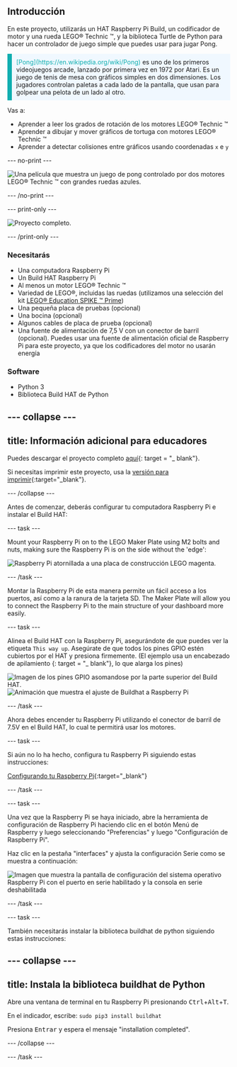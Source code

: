 ## Introducción

En este proyecto, utilizarás un HAT Raspberry Pi Build, un codificador de motor y una rueda LEGO® Technic ™, y la biblioteca Turtle de Python para hacer un controlador de juego simple que puedes usar para jugar Pong.

<p style="border-left: solid; border-width:10px; border-color: #0faeb0; background-color: aliceblue; padding: 10px;">
<span style="color: #0faeb0">[Pong](https://en.wikipedia.org/wiki/Pong)</span> es uno de los primeros videojuegos arcade, lanzado por primera vez en 1972 por Atari. Es un juego de tenis de mesa con gráficos simples en dos dimensiones. Los jugadores controlan paletas a cada lado de la pantalla, que usan para golpear una pelota de un lado al otro.
</p>

Vas a:
- Aprender a leer los grados de rotación de los motores LEGO® Technic ™
- Aprender a dibujar y mover gráficos de tortuga con motores LEGO® Technic ™
- Aprender a detectar colisiones entre gráficos usando coordenadas `x` e `y`

--- no-print ---

![Una película que muestra un juego de pong controlado por dos motores LEGO® Technic ™ con grandes ruedas azules.](images/pong_gif.gif)

--- /no-print ---

--- print-only ---

![Proyecto completo.](images/finished.JPG)

--- /print-only ---

### Necesitarás

+ Una computadora Raspberry Pi
+ Un Build HAT Raspberry Pi
+ Al menos un motor LEGO® Technic ™
+ Variedad de LEGO®, incluidas las ruedas (utilizamos una selección del kit [LEGO® Education SPIKE ™ Prime](https://education.lego.com/en-gb/product/spike-prime))
+ Una pequeña placa de pruebas (opcional)
+ Una bocina (opcional)
+ Algunos cables de placa de prueba (opcional)
+ Una fuente de alimentación de 7,5 V con un conector de barril (opcional). Puedes usar una fuente de alimentación oficial de Raspberry Pi para este proyecto, ya que los codificadores del motor no usarán energía

### Software

+ Python 3
+ Biblioteca Build HAT de Python

--- collapse ---
---
title: Información adicional para educadores
---

Puedes descargar el proyecto completo [aquí](https://rpf.io/p/en/lego-game-controller-get){: target = "_ blank"}.

Si necesitas imprimir este proyecto, usa la [versión para imprimir](https://projects.raspberrypi.org/en/projects/lego-game-controller/print){:target="_blank"}.

--- /collapse ---

Antes de comenzar, deberás configurar tu computadora Raspberry Pi e instalar el Build HAT:

--- task ---

Mount your Raspberry Pi on to the LEGO Maker Plate using M2 bolts and nuts, making sure the Raspberry Pi is on the side without the 'edge':

 ![Raspberry Pi atornillada a una placa de construcción LEGO magenta.](images/build_11.jpg)

--- /task ---

Montar la Raspberry Pi de esta manera permite un fácil acceso a los puertos, así como a la ranura de la tarjeta SD. The Maker Plate will allow you to connect the Raspberry Pi to the main structure of your dashboard more easily.

--- task ---

Alinea el Build HAT con la Raspberry Pi, asegurándote de que puedes ver la etiqueta `This way up`. Asegúrate de que todos los pines GPIO estén cubiertos por el HAT y presiona firmemente. (El ejemplo usa un encabezado de apilamiento [](https://www.adafruit.com/product/2223){: target = "_ blank"}, lo que alarga los pines)

![Imagen de los pines GPIO asomandose por la parte superior del Build HAT.](images/build_15.jpg) ![Animación que muestra el ajuste de Buildhat a Raspberry Pi](images/haton.gif)

--- /task ---

Ahora debes encender tu Raspberry Pi utilizando el conector de barril de 7.5V en el Build HAT, lo cual te permitirá usar los motores.

--- task ---

Si aún no lo ha hecho, configura tu Raspberry Pi siguiendo estas instrucciones:

[Configurando tu Raspberry Pi](https://projects.raspberrypi.org/en/projects/raspberry-pi-setting-up){:target="_blank"}

--- /task ---

--- task ---

Una vez que la Raspberry Pi se haya iniciado, abre la herramienta de configuración de Raspberry Pi haciendo clic en el botón Menú de Raspberry y luego seleccionando "Preferencias" y luego "Configuración de Raspberry Pi".

Haz clic en la pestaña "interfaces" y ajusta la configuración Serie como se muestra a continuación:

![Imagen que muestra la pantalla de configuración del sistema operativo Raspberry Pi con el puerto en serie habilitado y la consola en serie deshabilitada](images/configshot.jpg)

--- /task ---

--- task ---

También necesitarás instalar la biblioteca buildhat de python siguiendo estas instrucciones:

--- collapse ---
---
title: Instala la biblioteca buildhat de Python
---

Abre una ventana de terminal en tu Raspberry Pi presionando <kbd>Ctrl</kbd>+<kbd>Alt</kbd>+<kbd>T</kbd>.

En el indicador, escribe: `sudo pip3 install buildhat`

Presiona <kbd>Entrar</kbd> y espera el mensaje "installation completed".

--- /collapse ---

--- /task ---
